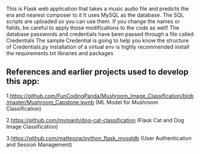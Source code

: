 This is Flask web application that takes a music audio file and predicts the era and nearest composer to it
It uses MySQL as the database.
The SQL scripts are uploaded so you can use them. If you change the names or fields, be careful to apply those modifications to the code as well!
The database passwords and credentials have been passed through a file called Credentials
The sample Credential is going to help you know the structure of Credentials.py
installation of a virtual env is highly recommended
install the requirements.txt libraries and packages



References and earlier projects used to develop this app:
-------------------------------------------------

1.https://github.com/FunCodingPanda/Mushroom_Image_Classification/blob/master/Mushroom_Capstone.ipynb  (ML Model for Mushroom Classification)

2.https://github.com/mvmanh/dog-cat-classification (Flask Cat and Dog Image Classification)

3.https://github.com/matteozw/python_flask_mysqldb (User Authentication and Session Management)